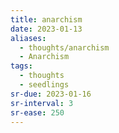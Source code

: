 ```yaml
---
title: anarchism
date: 2023-01-13
aliases:
  - thoughts/anarchism
  - Anarchism
tags:
  - thoughts
  - seedlings
sr-due: 2023-01-16
sr-interval: 3
sr-ease: 250
---
```

